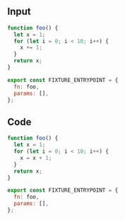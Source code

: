 
## Input

```javascript
function foo() {
  let x = 1;
  for (let i = 0; i < 10; i++) {
    x += 1;
  }
  return x;
}

export const FIXTURE_ENTRYPOINT = {
  fn: foo,
  params: [],
};

```

## Code

```javascript
function foo() {
  let x = 1;
  for (let i = 0; i < 10; i++) {
    x = x + 1;
  }
  return x;
}

export const FIXTURE_ENTRYPOINT = {
  fn: foo,
  params: [],
};

```
      